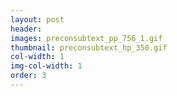 ```yaml
---
layout: post
header: 
images: preconsubtext_pp_756_1.gif
thumbnail: preconsubtext_hp_350.gif
col-width: 1
img-col-width: 1
order: 3
---
```

